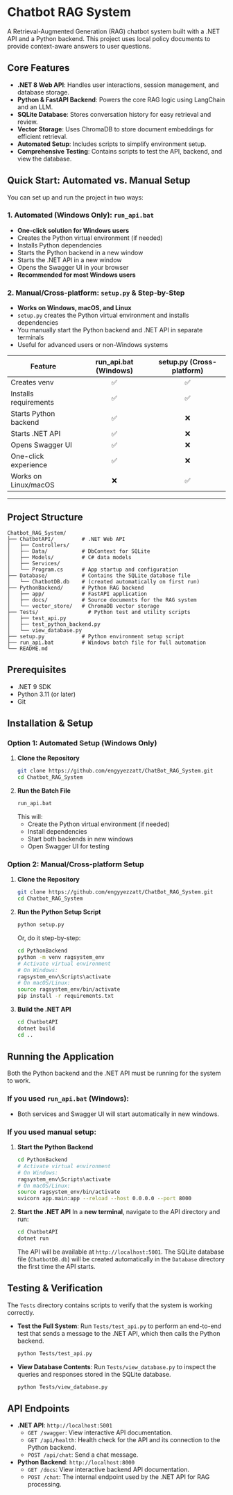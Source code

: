 # Chatbot RAG System

A Retrieval-Augmented Generation (RAG) chatbot system built with a .NET API and a Python backend. This project uses local policy documents to provide context-aware answers to user questions.

##  Core Features

-   **.NET 8 Web API**: Handles user interactions, session management, and database storage.
-   **Python & FastAPI Backend**: Powers the core RAG logic using LangChain and an LLM.
-   **SQLite Database**: Stores conversation history for easy retrieval and review.
-   **Vector Storage**: Uses ChromaDB to store document embeddings for efficient retrieval.
-   **Automated Setup**: Includes scripts to simplify environment setup.
-   **Comprehensive Testing**: Contains scripts to test the API, backend, and view the database.

##  Quick Start: Automated vs. Manual Setup

You can set up and run the project in two ways:

### 1. **Automated (Windows Only): `run_api.bat`**
- **One-click solution for Windows users**
- Creates the Python virtual environment (if needed)
- Installs Python dependencies
- Starts the Python backend in a new window
- Starts the .NET API in a new window
- Opens the Swagger UI in your browser
- **Recommended for most Windows users**

### 2. **Manual/Cross-platform: `setup.py` & Step-by-Step**
- **Works on Windows, macOS, and Linux**
- `setup.py` creates the Python virtual environment and installs dependencies
- You manually start the Python backend and .NET API in separate terminals
- Useful for advanced users or non-Windows systems

| Feature                  | run_api.bat (Windows) | setup.py (Cross-platform) |
|--------------------------|:---------------------:|:-------------------------:|
| Creates venv             |          ✅           |            ✅             |
| Installs requirements    |          ✅           |            ✅             |
| Starts Python backend    |          ✅           |            ❌             |
| Starts .NET API          |          ✅           |            ❌             |
| Opens Swagger UI         |          ✅           |            ❌             |
| One-click experience     |          ✅           |            ❌             |
| Works on Linux/macOS     |          ❌           |            ✅             |

---

##  Project Structure

```
Chatbot_RAG_System/
├── ChatbotAPI/         # .NET Web API
│   ├── Controllers/
│   ├── Data/           # DbContext for SQLite
│   ├── Models/         # C# data models
│   ├── Services/
│   └── Program.cs      # App startup and configuration
├── Database/           # Contains the SQLite database file
│   └── ChatbotDB.db    # (created automatically on first run)
├── PythonBackend/      # Python RAG backend
│   ├── app/            # FastAPI application
│   ├── docs/           # Source documents for the RAG system
│   └── vector_store/   # ChromaDB vector storage
├── Tests/                # Python test and utility scripts
│   ├── test_api.py
│   ├── test_python_backend.py
│   └── view_database.py
├── setup.py            # Python environment setup script
├── run_api.bat         # Windows batch file for full automation
└── README.md
```

##  Prerequisites

-   .NET 9 SDK 
-   Python 3.11 (or later)
-   Git

##  Installation & Setup

### **Option 1: Automated Setup (Windows Only)**

1. **Clone the Repository**
    ```bash
    git clone https://github.com/engyyezzatt/ChatBot_RAG_System.git
    cd Chatbot_RAG_System
    ```
2. **Run the Batch File**
    ```bash
    run_api.bat
    ```
    This will:
    - Create the Python virtual environment (if needed)
    - Install dependencies
    - Start both backends in new windows
    - Open Swagger UI for testing

### **Option 2: Manual/Cross-platform Setup**

1. **Clone the Repository**
    ```bash
    git clone https://github.com/engyyezzatt/ChatBot_RAG_System.git
    cd Chatbot_RAG_System
    ```
2. **Run the Python Setup Script**
    ```bash
    python setup.py
    ```
    Or, do it step-by-step:
    ```bash
    cd PythonBackend
    python -m venv ragsystem_env
    # Activate virtual environment
    # On Windows:
    ragsystem_env\Scripts\activate
    # On macOS/Linux:
    source ragsystem_env/bin/activate
    pip install -r requirements.txt
    ```
3. **Build the .NET API**
    ```bash
    cd ChatbotAPI
    dotnet build
    cd ..
    ```

##  Running the Application

Both the Python backend and the .NET API must be running for the system to work.

### **If you used `run_api.bat` (Windows):**
- Both services and Swagger UI will start automatically in new windows.

### **If you used manual setup:**
1. **Start the Python Backend**
    ```bash
    cd PythonBackend
    # Activate virtual environment
    # On Windows:
    ragsystem_env\Scripts\activate
    # On macOS/Linux:
    source ragsystem_env/bin/activate
    uvicorn app.main:app --reload --host 0.0.0.0 --port 8000
    ```
2. **Start the .NET API**
    In a **new terminal**, navigate to the API directory and run:
    ```bash
    cd ChatbotAPI
    dotnet run
    ```
    The API will be available at `http://localhost:5001`. The SQLite database file (`ChatbotDB.db`) will be created automatically in the `Database` directory the first time the API starts.

##  Testing & Verification

The `Tests` directory contains scripts to verify that the system is working correctly.

-   **Test the Full System**:
    Run `Tests/test_api.py` to perform an end-to-end test that sends a message to the .NET API, which then calls the Python backend.
    ```bash
    python Tests/test_api.py
    ```

-   **View Database Contents**:
    Run `Tests/view_database.py` to inspect the queries and responses stored in the SQLite database.
    ```bash
    python Tests/view_database.py
    ```

##  API Endpoints

-   **.NET API**: `http://localhost:5001`
    -   `GET /swagger`: View interactive API documentation.
    -   `GET /api/health`: Health check for the API and its connection to the Python backend.
    -   `POST /api/chat`: Send a chat message.
-   **Python Backend**: `http://localhost:8000`
    -   `GET /docs`: View interactive backend API documentation.
    -   `POST /chat`: The internal endpoint used by the .NET API for RAG processing. 